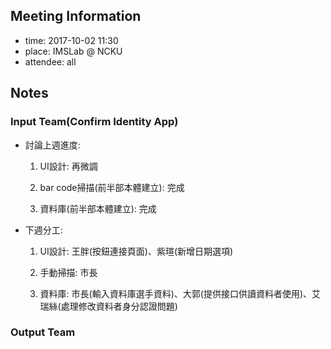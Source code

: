 ## Meeting Information

- time: 2017-10-02 11:30
- place: IMSLab @ NCKU
- attendee: all

## Notes

### Input Team(Confirm Identity App)
- 討論上週進度:  
  1. UI設計: 再微調
  
  2. bar code掃描(前半部本體建立): 完成
  
  3. 資料庫(前半部本體建立): 完成
  
- 下週分工:  
  1. UI設計: 王胖(按鈕連接頁面)、紫瑄(新增日期選項)
  
  2. 手動掃描: 市長
  
  3. 資料庫: 市長(輸入資料庫選手資料)、大郭(提供接口供讀資料者使用)、艾瑞絲(處理修改資料者身分認證問題)

### Output Team
